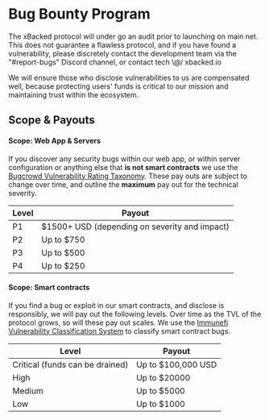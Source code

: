 # Bug Bounty Program

The xBacked protocol will under go an audit prior to launching on main net. This does not guarantee a flawless protocol, and if you have found a vulnerability, please discretely contact the development team via the "#report-bugs" Discord channel, or contact tech \\@/ xbacked.io

We will ensure those who disclose vulnerabilities to us are compensated well, because protecting users' funds is critical to our mission and maintaining trust within the ecosystem.

## Scope & Payouts

#### Scope: Web App & Servers

If you discover any security bugs within our web app, or within server configuration or anything else that **is not smart contracts** we use the [Bugcrowd Vulnerability Rating Taxonomy](https://bugcrowd.com/vulnerability-rating-taxonomy). These pay outs are subject to change over time, and outline the **maximum** pay out for the technical severity.

| Level | Payout                                        |
| ----- | --------------------------------------------- |
| P1    | $1500+ USD (depending on severity and impact) |
| P2    | Up to $750                                    |
| P3    | Up to $500                                    |
| P4    | Up to $250                                    |

#### Scope: Smart contracts

If you find a bug or exploit in our smart contracts, and disclose is responsibly, we will pay out the following levels. Over time as the TVL of the protocol grows, so will these pay out scales. We use the [Immunefi Vulnerability Classification System](https://immunefi.com/severity-system/) to classify smart contract bugs.

| Level                           | Payout             |
| ------------------------------- | ------------------ |
| Critical (funds can be drained) | Up to $100,000 USD |
| High                            | Up to $20000       |
| Medium                          | Up to $5000        |
| Low                             | Up to $1000        |
